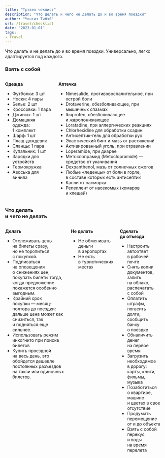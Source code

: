 ```yaml
---
title: "Трэвел чеклист"
description: "Что делать и чего не делать до и во время поездки"
author: "Чингиз Тибэй"
url: /travel/checklist
date: "2023-01-01"
tags: 
- Travel
---
```


Что делать и&nbsp;не&nbsp;делать до&nbsp;и&nbsp;во&nbsp;время поездки. Универсально, легко адаптируется под каждого.

### Взять с&nbsp;собой

<div class="columns">
  <div>

  **Одежда**

  * Футболки: 3&nbsp;шт
  * Носки: 4&nbsp;пары
  * Белье: 2&nbsp;шт
  * Кроссовки: 1&nbsp;пара
  * Джинсы: 1&nbsp;шт
  * Домашняя одежда: 1&nbsp;комплект
  * Шарф: 1&nbsp;шт
  * Плащ-дождевик
  * Сланцы: 1&nbsp;пара
  * Купальник: 1&nbsp;шт
  * Зарядки для устройств
  * Термокружка
  * Авоська для винила
  
  </div>
  <div>

  **Аптечка**

  * Nimesulide, противовоспалительное, при острой боли
  * Drotaverine, обезболивающее, при мышечных спазмах
  * Ibuprofen, обезболивающее и&nbsp;жаропонижающее
  * Loratadine, при аллергических реакциях
  * Chlorhexidine для обработки ссадин
  * Антисептик-гель для обработки рук
  * Эластический бинт и&nbsp;мазь от&nbsp;растяжений
  * Активированный уголь, при отравлении
  * Loperamide, при диарее
  * Метоклопрамид (Metoclopramide)&nbsp;&mdash; средство от&nbsp;укачивания
  * Dexpanthenol, мазь от&nbsp;солнечных ожогов
  * Любые &laquo;леденцы&raquo; от&nbsp;боли в&nbsp;горле, в&nbsp;составе которых есть антисептик
  * Капли от&nbsp;насморка
  * Репеллент от&nbsp;насекомых (комаров и&nbsp;клещей)
  
  </div>
</div>

### Что делать<br /> и&nbsp;чего не&nbsp;делать

<div class="columns">
  <div>

  **Делать**

  * Отслеживать цены на&nbsp;билеты сразу, но&nbsp;не&nbsp;торопиться с&nbsp;покупкой.
  * Подписаться на&nbsp;оповещения о&nbsp;снижениях цен, покупать билеты тогда, когда предложение покажется особенно выгодным.
  * Крайний срок покупки&nbsp;&mdash; месяц-полтора до&nbsp;поездки: дальше цена может как снизиться, так и&nbsp;подняться еще сильнее.
  * Использовать режим инкогнито при поиске билетов
  * Купить проездной на&nbsp;весь день, это обойдется дешевле постоянных разъездов на&nbsp;такси или одиночных билетов.

  </div>
  <div>

  **Не&nbsp;делать**

  * Не&nbsp;обменивать деньги в&nbsp;аэропортах
  * Не&nbsp;есть в&nbsp;туристических местах

  </div>
  <div>

  **Сделать до&nbsp;отъезда**

  * Настроить автоответ в&nbsp;рабочей почте
  * Снять копии документов, залить на&nbsp;облако, распечатать с&nbsp;собой
  * Оплатить штрафы, погасить долги, сообщить банку о&nbsp;поездке
  * Обналичить денег на&nbsp;первое время
  * Загрузить необходимое в&nbsp;дорогу: карты, книги, фильмы, музыка
  * Позаботиться о&nbsp;квартире, машине и&nbsp;цветах в&nbsp;свое отсутствие
  * Продумать перемещение от&nbsp;и&nbsp;до&nbsp;объекта
  * Взять с&nbsp;собой перекус и&nbsp;воды на&nbsp;время перелета
  
  </div>
</div>
